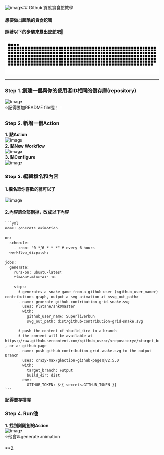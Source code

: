 ![image](https://github.com/Superliverbun/Github-greedy-snake/assets/113052517/8f1455a0-c1f3-4f6a-a416-53599283b2fe)## Github 貢獻貪食蛇教學

#### 想要做出超酷的貪食蛇嗎
#### 照著以下的步驟來變出蛇蛇吧🐍
![](https://github.com/Superliverbun/Superliverbun/blob/output/github-contribution-grid-snake.svg)

-----
### Step 1. 創建一個與你的使用者ID相同的儲存庫(repository)
![image](https://github.com/Superliverbun/Github-greedy-snake/assets/113052517/64bd9697-18d7-46a1-a608-a33f64c9f82a)</br>
⭐記得要加README file喔！！

### Step 2. 新增一個Action
**1. 點Action**</br>
![image](https://github.com/Superliverbun/Github-greedy-snake/assets/113052517/26220c5a-6c98-4f40-9f68-5a5b35877824)</br>
**2. 點New Workflow**</br>
![image](https://github.com/Superliverbun/Github-greedy-snake/assets/113052517/84d1e05b-31cd-409f-bb91-22fb58f74930)</br>
**3. 點Configure**</br>
![image](https://github.com/Superliverbun/Github-greedy-snake/assets/113052517/c974c59d-b36d-4a52-b096-0734cef0eb0b)</br>


### Step 3. 編輯檔名和內容

#### 1.檔名取你喜歡的就可以了
![image](https://github.com/Superliverbun/Github-greedy-snake/assets/113052517/bd4d2ce0-9c6d-4a52-8f80-080a4e938251)
#### 2.內容請全部刪掉，改成以下內容
    ```yml
    name: generate animation

    on:
      schedule:
        - cron: "0 */6 * * *" # every 6 hours
      workflow_dispatch:
    
    jobs:
      generate:
        runs-on: ubuntu-latest
        timeout-minutes: 10
    
        steps:
          # generates a snake game from a github user (<github_user_name>) contributions graph, output a svg animation at <svg_out_path>
          - name: generate github-contribution-grid-snake.svg
            uses: Platane/snk@master
            with:
              github_user_name: Superliverbun
              svg_out_path: dist/github-contribution-grid-snake.svg
    
          # push the content of <build_dir> to a branch
          # the content will be available at https://raw.githubusercontent.com/<github_user>/<repository>/<target_branch>/<file> , or as github page
          - name: push github-contribution-grid-snake.svg to the output branch
            uses: crazy-max/ghaction-github-pages@v2.5.0
            with:
              target_branch: output
              build_dir: dist
            env:
              GITHUB_TOKEN: ${{ secrets.GITHUB_TOKEN }}
    ```
**記得要存檔喔**


### Step 4. Run他

**1. 找到剛剛創的Action**</br>
![image](https://github.com/Superliverbun/Github-greedy-snake/assets/113052517/2b47826a-629a-499d-92cd-51534e7aab98)</br>
⭐他會叫generate animation</br>

**2. 
